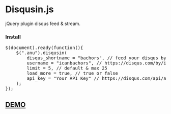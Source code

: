 # Disqusin.js
jQuery plugin disqus feed & stream.

<h3>Install</h3>
<pre>$(document).ready(function(){
    $(".anu").disqusin(
        disqus_shortname = "bachors", // feed your disqus by disqus_shortname
        username = "icanbachors", // https://disqus.com/by/icanbachors
        limit = 5, // default &amp; max 25
        load_more = true, // true or false
        api_key = "Your API Key" // https://disqus.com/api/applications/
    );
});</pre>

<h2><a href="http://ibacor.com/disqus" target="_BLANK">DEMO</a></h2>
